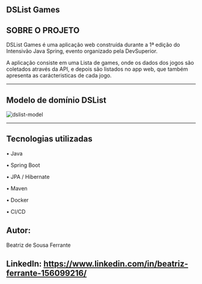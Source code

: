 DSList Games
------------------
SOBRE O PROJETO
------------------

DSList Games é uma aplicação web construída durante a 1ª edição do Intensivão Java Spring, evento organizado pela DevSuperior.

A aplicação consiste em uma Lista de games, onde os dados dos jogos são coletados através da API, e depois são listados no app web, que também apresenta as carácteristicas de cada jogo.

------
Modelo de domínio DSList
------------------

![dslist-model](https://github.com/Bea-Trix1/DSListGames/assets/85188553/470ae126-918f-4e96-a418-17387f7f73c5)

----------------------------------------------------------------
Tecnologias utilizadas
------------------------
•	Java

•	Spring Boot

•	JPA / Hibernate

•	Maven

•	Docker

•	CI/CD

Autor:
--------------
Beatriz de Sousa Ferrante

LinkedIn: https://www.linkedin.com/in/beatriz-ferrante-156099216/
-----------------------------
